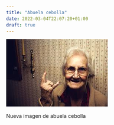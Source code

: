 ```yaml
---
title: "Abuela cebolla"
date: 2022-03-04T22:07:20+01:00
draft: true
---
```

![Abuela cebolla](/abuela2.jpg 'Abuela cebolla')

Nueva imagen de abuela cebolla